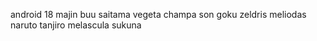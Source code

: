 android 18
majin buu
saitama
vegeta
champa
son goku
zeldris
meliodas
naruto
tanjiro
melascula
sukuna
